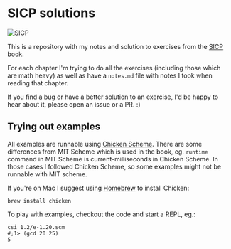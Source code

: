 # SICP solutions

![SICP](https://mitpress.mit.edu/sicp/full-text/book/cover.jpg)

This is a repository with my notes and solution to exercises from the
[SICP](https://mitpress.mit.edu/sicp/full-text/book/book.html) book.

For each chapter I'm trying to do all the exercises (including those which are
math heavy) as well as have a `notes.md` file with notes I took when reading
that chapter.

If you find a bug or have a better solution to an exercise, I'd be happy to
hear about it, please open an issue or a PR. :)

## Trying out examples

All examples are runnable using [Chicken Scheme](http://code.call-cc.org/).
There are some differences from MIT Scheme which is used in the book, eg.
`runtime` command in MIT Scheme is current-milliseconds in Chicken Scheme. In
those cases I followed Chicken Scheme, so some examples might not be runnable
with MIT scheme.

If you're on Mac I suggest using [Homebrew](http://brew.sh/) to install
Chicken:

    brew install chicken


To play with examples, checkout the code and start a REPL, eg.:

    csi 1.2/e-1.20.scm
    #;1> (gcd 20 25)
    5

